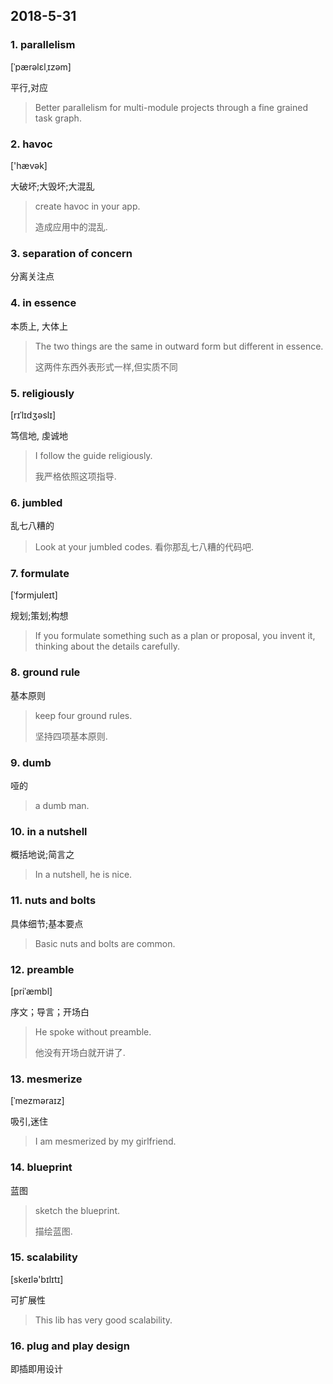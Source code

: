 ## 2018-5-31

### 1. parallelism

[ˈpærəlɛlˌɪzəm] 

平行,对应

> Better parallelism for multi-module projects through a fine grained task graph.

### 2. havoc

['hævək]

大破坏;大毁坏;大混乱

> create havoc in your app.
> 
> 造成应用中的混乱.


### 3. separation of concern

分离关注点


### 4. in essence

本质上, 大体上

> The two things are the same in outward form but different in essence.
> 
> 这两件东西外表形式一样,但实质不同

### 5. religiously

[rɪˈlɪdʒəslɪ]

笃信地, 虔诚地

> I follow the guide religiously.
> 
> 我严格依照这项指导.

### 6. jumbled

乱七八糟的

> Look at your jumbled codes.
> 看你那乱七八糟的代码吧.


### 7. formulate

 [ˈfɔrmjuleɪt]

规划;策划;构想

> If you formulate something such as a plan or proposal, you invent it, thinking about the details carefully.

### 8. ground rule

基本原则

> keep four ground rules.
> 
> 坚持四项基本原则.

### 9. dumb

哑的

> a dumb man.

### 10. in a nutshell

概括地说;简言之

> In a nutshell, he is nice.


### 11. nuts and bolts

具体细节;基本要点

> Basic nuts and bolts are common.

### 12. preamble

[priˈæmbl]

序文；导言；开场白

> He spoke without preamble.
> 
> 他没有开场白就开讲了.

### 13. mesmerize

[ˈmezməraɪz] 

吸引,迷住

> I am mesmerized by my girlfriend.


### 14. blueprint

蓝图

> sketch the blueprint.
> 
> 描绘蓝图.

### 15. scalability

[skeɪlə'bɪlɪtɪ] 

可扩展性

> This lib has very good scalability.

### 16. plug and play design

即插即用设计